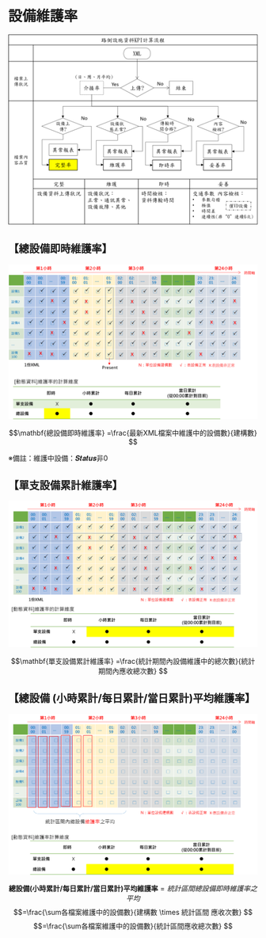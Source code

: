 # 設備維護率




     
     
   ![路側設施資料維護率KPI計算流程](https://github.com/trafficmotc/UploadInformation/blob/master/KPI/KPI%E8%A8%88%E7%AE%97%E6%B5%81%E7%A8%8B%E4%B9%8B%E5%AE%8C%E6%95%B4%E7%8E%87.png)
     



## 【總設備即時維護率】

  
   ![總設備即時維護率](https://github.com/trafficmotc/UploadInformation/blob/master/KPI/%E7%B8%BD%E8%A8%AD%E5%82%99%E5%8D%B3%E6%99%82%E7%B6%AD%E8%AD%B7%E7%8E%87.png)
     
     
     

$$\mathbf{總設備即時維護率} =\frac{最新XML檔案中維護中的設備數}{建構數} $$


※備註：維護中設備：𝑺𝒕𝒂𝒕𝒖𝒔非0




## 【單支設備累計維護率】


  
   ![單支設備累計維護率](https://github.com/trafficmotc/UploadInformation/blob/master/KPI/%E5%96%AE%E6%94%AF%E8%A8%AD%E5%82%99%E7%B6%AD%E8%AD%B7%E7%8E%87.png)




 $$\mathbf{單支設備累計維護率} =\frac{統計期間內設備維護中的總次數}{統計期間內應收總次數} $$






## 【總設備 (小時累計/每日累計/當日累計)平均維護率】


  
   ![總設備 (小時累計/每日累計/當日累計)平均維護率](https://github.com/trafficmotc/UploadInformation/blob/master/KPI/%E7%B8%BD%E8%A8%AD%E5%82%99%E5%B9%B3%E5%9D%87%E7%B6%AD%E8%AD%B7%E7%8E%87.png)




 $$\mathbf{總設備 (小時累計/每日累計/當日累計)平均維護率} =統計區間總設備即時維護率之平均$$
 $$=\frac{\sum各檔案維護中的設備數}{建構數 \times 統計區間 應收次數} $$
 $$=\frac{\sum各檔案維護中的設備數}{統計區間應收總次數} $$
 

